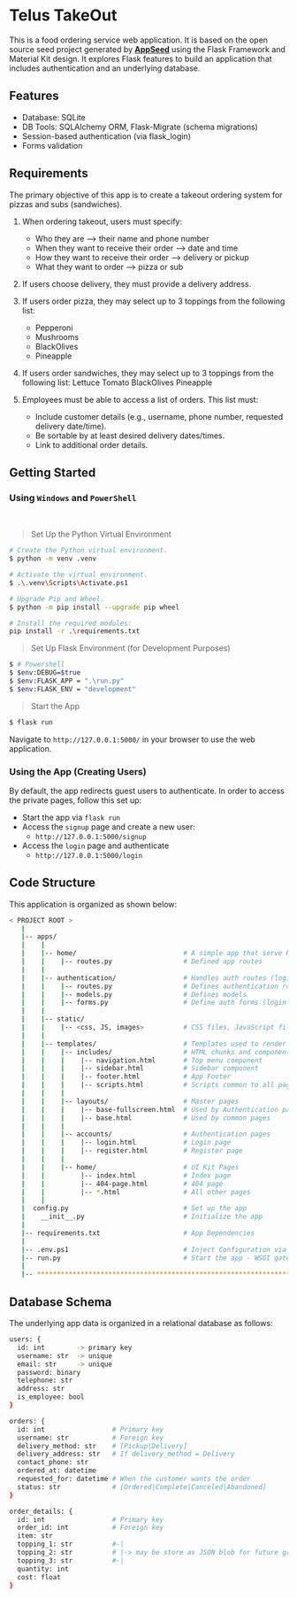 # Telus TakeOut
This is a food ordering service web application.  It is based on the open
source seed project generated by
**[AppSeed](https://appseed.us/generator/material-kit/)** using the Flask
Framework and Material Kit design.  It explores Flask features to build
an application that includes authentication and an underlying database.

## Features
- Database: SQLite
- DB Tools: SQLAlchemy ORM, Flask-Migrate (schema migrations)
- Session-based authentication (via flask_login)
- Forms validation

## Requirements
The primary objective of this app is to create a takeout ordering system
for pizzas and subs (sandwiches).

1. When ordering takeout, users must specify:
    - Who they are --> their name and phone number
    - When they want to receive their order --> date and time
    - How they want to receive their order --> delivery or pickup
    - What they want to order --> pizza or sub

1. If users choose delivery, they must provide a delivery address.

1. If users order pizza, they may select up to 3 toppings from the following
   list:
    - Pepperoni
    - Mushrooms
    - BlackOlives
    - Pineapple

1. If users order sandwiches, they may select up to 3 toppings from the
   following list:
        Lettuce
        Tomato
        BlackOlives
        Pineapple

1. Employees must be able to access a list of orders.  This list must:
    - Include customer details (e.g., username, phone number, requested
      delivery date/time).
    - Be sortable by at least desired delivery dates/times.
    - Link to additional order details.

## Getting Started
### Using `Windows` and `PowerShell`

<br />

> Set Up the Python Virtual Environment

```bash
# Create the Python virtual environment.
$ python -m venv .venv

# Activate the virtual environment.
$ .\.venv\Scripts\Activate.ps1

# Upgrade Pip and Wheel.
$ python -m pip install --upgrade pip wheel

# Install the required modules:
pip install -r .\requirements.txt
```

> Set Up Flask Environment (for Development Purposes)

```bash
$ # Powershell
$ $env:DEBUG=$true
$ $env:FLASK_APP = ".\run.py"
$ $env:FLASK_ENV = "development"
```

> Start the App

```bash
$ flask run
```

Navigate to `http://127.0.0.1:5000/` in your browser to use the web application.

### Using the App (Creating Users)
By default, the app redirects guest users to authenticate.  In order to access
the private pages, follow this set up:

- Start the app via `flask run`
- Access the `signup` page and create a new user:
  - `http://127.0.0.1:5000/signup`
- Access the `login` page and authenticate
  - `http://127.0.0.1:5000/login`

## Code Structure
This application is organized as shown below:

```bash
< PROJECT ROOT >
   |
   |-- apps/
   |    |
   |    |-- home/                           # A simple app that serve HTML files
   |    |    |-- routes.py                  # Defined app routes
   |    |
   |    |-- authentication/                 # Handles auth routes (login and signup)
   |    |    |-- routes.py                  # Defines authentication routes
   |    |    |-- models.py                  # Defines models
   |    |    |-- forms.py                   # Define auth forms (login and signup)
   |    |
   |    |-- static/
   |    |    |-- <css, JS, images>          # CSS files, JavaScript files
   |    |
   |    |-- templates/                      # Templates used to render pages
   |    |    |-- includes/                  # HTML chunks and components
   |    |    |    |-- navigation.html       # Top menu component
   |    |    |    |-- sidebar.html          # Sidebar component
   |    |    |    |-- footer.html           # App Footer
   |    |    |    |-- scripts.html          # Scripts common to all pages
   |    |    |
   |    |    |-- layouts/                   # Master pages
   |    |    |    |-- base-fullscreen.html  # Used by Authentication pages
   |    |    |    |-- base.html             # Used by common pages
   |    |    |
   |    |    |-- accounts/                  # Authentication pages
   |    |    |    |-- login.html            # Login page
   |    |    |    |-- register.html         # Register page
   |    |    |
   |    |    |-- home/                      # UI Kit Pages
   |    |         |-- index.html            # Index page
   |    |         |-- 404-page.html         # 404 page
   |    |         |-- *.html                # All other pages
   |    |
   |  config.py                             # Set up the app
   |    __init__.py                         # Initialize the app
   |
   |-- requirements.txt                     # App Dependencies
   |
   |-- .env.ps1                             # Inject Configuration via env vars
   |-- run.py                               # Start the app - WSGI gateway
   |
   |-- ************************************************************************
```
## Database Schema
The underlying app data is organized in a relational database as follows:

```bash
users: {
  id: int        -> primary key
  username: str  -> unique
  email: str     -> unique
  password: binary
  telephone: str
  address: str
  is_employee: bool
}

orders: {
  id: int                 # Primary key
  username: str           # Foreign key
  delivery_method: str    # [Pickup|Delivery]
  delivery_address: str   # If delivery_method = Delivery
  contact_phone: str
  ordered_at: datetime
  requested_for: datetime # When the customer wants the order
  status: str             # [Ordered|Complete|Canceled|Abandoned]
}

order_details: {
  id: int                 # Primary key
  order_id: int           # Foreign key
  item: str
  topping_1: str          #-|
  topping_2: str          # |-> may be store as JSON blob for future growth
  topping_3: str          #-|
  quantity: int
  cost: float
}

```